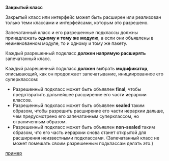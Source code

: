**Закрытый класс** 

Закрытый класс или интерфейс может быть расширен или реализован только теми классами и интерфейсами, которым это 
разрешено.

Запечатанный класс и его разрешенные подклассы должны принадлежать **одному и тому же модулю**, а если они объявлены в неименованном модуле, то и одному и тому же пакету.

Каждый разрешенный подкласс **должен напрямую расширять** запечатанный класс.

Каждый разрешенный подкласс **должен** выбрать **модификатор**, описывающий, как он продолжает запечатывание, инициированное его суперклассом:

- Разрешенный подкласс может быть объявлен **final**, чтобы предотвратить дальнейшее расширение его части иерархии 
классов.
- Разрешенный подкласс может быть объявлен **sealed** таким образом, чтобы разрешить расширение его части иерархии 
  дальше, 
чем предусмотрено его запечатанным суперклассом, но ограниченным образом.
- Разрешенный подкласс может быть объявлен **non-sealed** таким образом, что его часть иерархии снова станет открытой 
  для расширения неизвестными подклассами. (Запечатанный класс не может помешать своим разрешенным подклассам делать это.)

[пример](../src/main/java/com/glowbyte/from8to17/scaled_class/Shape.java)